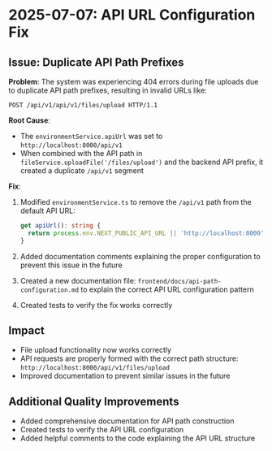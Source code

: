 # 2025-07-07: API URL Configuration Fix

## Issue: Duplicate API Path Prefixes

**Problem**: The system was experiencing 404 errors during file uploads due to duplicate API path prefixes, resulting in invalid URLs like:
```
POST /api/v1/api/v1/files/upload HTTP/1.1
```

**Root Cause**: 
- The `environmentService.apiUrl` was set to `http://localhost:8000/api/v1`
- When combined with the API path in `fileService.uploadFile('/files/upload')` and the backend API prefix, it created a duplicate `/api/v1` segment

**Fix**:
1. Modified `environmentService.ts` to remove the `/api/v1` path from the default API URL:
   ```typescript
   get apiUrl(): string {
     return process.env.NEXT_PUBLIC_API_URL || 'http://localhost:8000';
   }
   ```

2. Added documentation comments explaining the proper configuration to prevent this issue in the future

3. Created a new documentation file: `frontend/docs/api-path-configuration.md` to explain the correct API URL configuration pattern

4. Created tests to verify the fix works correctly

## Impact

- File upload functionality now works correctly
- API requests are properly formed with the correct path structure: `http://localhost:8000/api/v1/files/upload`
- Improved documentation to prevent similar issues in the future

## Additional Quality Improvements

- Added comprehensive documentation for API path construction
- Created tests to verify the API URL configuration 
- Added helpful comments to the code explaining the API URL structure
